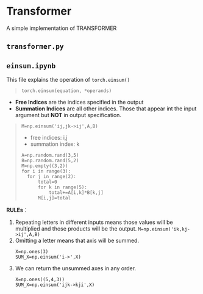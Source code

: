 # Transformer
A simple implementation of TRANSFORMER

## `transformer.py`

## `einsum.ipynb` 
This file explains the operation of `torch.einsum()`
> `torch.einsum(equation, *operands) `

- **Free Indices** are the indices specified in the output
- **Summation Indices** are all other indices. Those that appear int the input argument but **NOT** in output specification.


>`M=np.einsum('ij,jk->ij',A,B)`
>- free indices: i,j
>- summation index: k
>```
>A=np.random.rand(3,5)
>B=np.random.rand(5,2)
>M=np.empty((3,2))
>for i in range(3):
>   for j in range(2):
>       total=0
>       for k in range(5):
>           total+=A[i,k]*B[k,j]
>       M[i,j]=total
>```

**RULEs**：
1. Repeating letters in different inputs means those values will be multiplied and those products will be the output.
    `M=np.einsum('ik,kj->ij',A,B)`
2. Omitting a letter means that axis will be summed.
    ```
   X=np.ones(3)
   SUM_X=np.einsum('i->',X)
   ```
3. We can return the unsummed axes in any order.
    ```
   X=np.ones((5,4,3))
   SUM_X=np.einsum('ijk->kji',X)
   ```